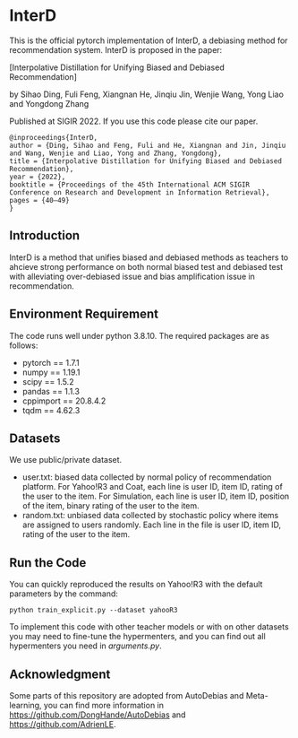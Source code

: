 # InterD  
This is the official pytorch implementation of InterD, a debiasing method for recommendation system. InterD is proposed in the paper:

[Interpolative Distillation for Unifying Biased and Debiased Recommendation]

by  Sihao Ding, Fuli Feng, Xiangnan He, Jinqiu Jin, Wenjie Wang, Yong Liao and Yongdong Zhang

Published at SIGIR 2022. If you use this code please cite our paper.
   
```
@inproceedings{InterD,
author = {Ding, Sihao and Feng, Fuli and He, Xiangnan and Jin, Jinqiu and Wang, Wenjie and Liao, Yong and Zhang, Yongdong},
title = {Interpolative Distillation for Unifying Biased and Debiased Recommendation},
year = {2022},
booktitle = {Proceedings of the 45th International ACM SIGIR Conference on Research and Development in Information Retrieval},
pages = {40–49}
}
```

## Introduction

InterD is a method that unifies biased and debiased methods as teachers to ahcieve strong performance on both normal biased test and debiased test with alleviating over-debiased issue and bias amplification issue in recommendation.

## Environment Requirement

The code runs well under python 3.8.10. The required packages are as follows:

- pytorch == 1.7.1
- numpy == 1.19.1
- scipy == 1.5.2
- pandas == 1.1.3
- cppimport == 20.8.4.2
- tqdm == 4.62.3 

## Datasets
We use public/private dataset. 

- user.txt: biased data collected by normal policy of recommendation platform. For Yahoo!R3 and Coat, each line is user ID, item ID, rating of the user to the item. For Simulation, each line is user ID, item ID, position of the item, binary rating of the user to the item. 
- random.txt: unbiased data collected by stochastic policy where items are assigned to users randomly. Each line in the file is user ID, item ID, rating of the user to the item. 

## Run the Code
You can quickly reproduced the results on Yahoo!R3 with the default parameters by the command:
```shell
python train_explicit.py --dataset yahooR3
```
To implement this code with other teacher models or with on other datasets you may need to fine-tune the hypermenters, and you can find out all hypermenters you need in _arguments.py_.

## Acknowledgment
Some parts of this repository are adopted from AutoDebias and Meta-learning, you can find more information in https://github.com/DongHande/AutoDebias and https://github.com/AdrienLE.
